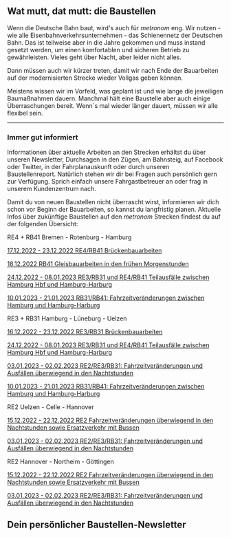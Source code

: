 Wat mutt, dat mutt: die Baustellen
----------

Wenn die Deutsche Bahn baut, wird's auch für *metronom* eng.
Wir nutzen - wie alle Eisenbahnverkehrsunternehmen - das Schienennetz der Deutschen Bahn. Das ist teilweise aber in die Jahre gekommen und muss instand gesetzt werden, um einen komfortablen und sicheren Betrieb zu gewährleisten. Vieles geht über Nacht, aber leider nicht alles.

Dann müssen auch wir kürzer treten, damit wir nach Ende der Bauarbeiten auf der modernisierten Strecke wieder Vollgas geben können.

Meistens wissen wir im Vorfeld, was geplant ist und wie lange die jeweiligen Baumaßnahmen dauern. Manchmal hält eine Baustelle aber auch einige Überraschungen bereit. Wenn´s mal wieder länger dauert, müssen wir alle flexibel sein.

---

### Immer gut informiert ###

Informationen über aktuelle Arbeiten an den Strecken erhältst du über unseren Newsletter, Durchsagen in den Zügen, am Bahnsteig, auf Facebook oder Twitter, in der Fahrplanauskunft oder durch unseren Baustellenreport. Natürlich stehen wir dir bei Fragen auch persönlich gern zur Verfügung. Sprich einfach unsere Fahrgastbetreuer an oder frag in unserem Kundenzentrum nach.

Damit du von neuen Baustellen nicht überrascht wirst, informieren wir dich schon vor Beginn der Bauarbeiten, so kannst du langfristig planen. Aktuelle Infos über zukünftige Baustellen auf den *metronom* Strecken findest du auf der folgenden Übersicht:

RE4 + RB41 Bremen - Rotenburg - Hamburg

[17.12.2022 - 23.12.2022 RE4/RB41 Brückenbauarbeiten](https://www.der-metronom.de/baustellen/re4-rb41-brueckenbauarbeiten/)

[18.12.2022 RB41 Gleisbauarbeiten in den frühen Morgenstunden](https://www.der-metronom.de/baustellen/rb41-gleisbauarbeiten-in-den-fruehen-morgenstunden/)

[24.12.2022 - 08.01.2023 RE3/RB31 und RE4/RB41 Teilausfälle zwischen Hamburg Hbf und Hamburg-Harburg](https://www.der-metronom.de/baustellen/re3-rb31-und-re4-rb41/)

[10.01.2023 - 21.01.2023 RB31/RB41: Fahrzeitveränderungen zwischen Hamburg und Hamburg-Harburg](https://www.der-metronom.de/baustellen/rb31-rb41-fahrzeitveraenderungen-zwischen-hamburg-und-har/)

RE3 + RB31 Hamburg - Lüneburg - Uelzen

[16.12.2022 - 23.12.2022 RE3/RB31 Brückenbauarbeiten](https://www.der-metronom.de/baustellen/re3-rb31-brueckenbauarbeiten-2/)

[24.12.2022 - 08.01.2023 RE3/RB31 und RE4/RB41 Teilausfälle zwischen Hamburg Hbf und Hamburg-Harburg](https://www.der-metronom.de/baustellen/re3-rb31-und-re4-rb41/)

[03.01.2023 - 02.02.2023 RE2/RE3/RB31: Fahrzeitveränderungen und Ausfällen überwiegend in den Nachtstunden](https://www.der-metronom.de/baustellen/re2-re3-rb31/)

[10.01.2023 - 21.01.2023 RB31/RB41: Fahrzeitveränderungen zwischen Hamburg und Hamburg-Harburg](https://www.der-metronom.de/baustellen/rb31-rb41-fahrzeitveraenderungen-zwischen-hamburg-und-har/)

RE2 Uelzen - Celle - Hannover

[15.12.2022 - 22.12.2022 RE2 Fahrzeitveränderungen überwiegend in den Nachtstunden sowie Ersatzverkehr mit Bussen](https://www.der-metronom.de/baustellen/re2-fahrzeitveraenderungen-ueberwiegend-in-den-nachtstunden-sowie-ersatzverkehr-mit-bussen/)

[03.01.2023 - 02.02.2023 RE2/RE3/RB31: Fahrzeitveränderungen und Ausfällen überwiegend in den Nachtstunden](https://www.der-metronom.de/baustellen/re2-re3-rb31/)

RE2 Hannover - Northeim - Göttingen

[15.12.2022 - 22.12.2022 RE2 Fahrzeitveränderungen überwiegend in den Nachtstunden sowie Ersatzverkehr mit Bussen](https://www.der-metronom.de/baustellen/re2-fahrzeitveraenderungen-ueberwiegend-in-den-nachtstunden-sowie-ersatzverkehr-mit-bussen/)

[03.01.2023 - 02.02.2023 RE2/RE3/RB31: Fahrzeitveränderungen und Ausfällen überwiegend in den Nachtstunden](https://www.der-metronom.de/baustellen/re2-re3-rb31/)

Dein persönlicher Baustellen-Newsletter
----------
